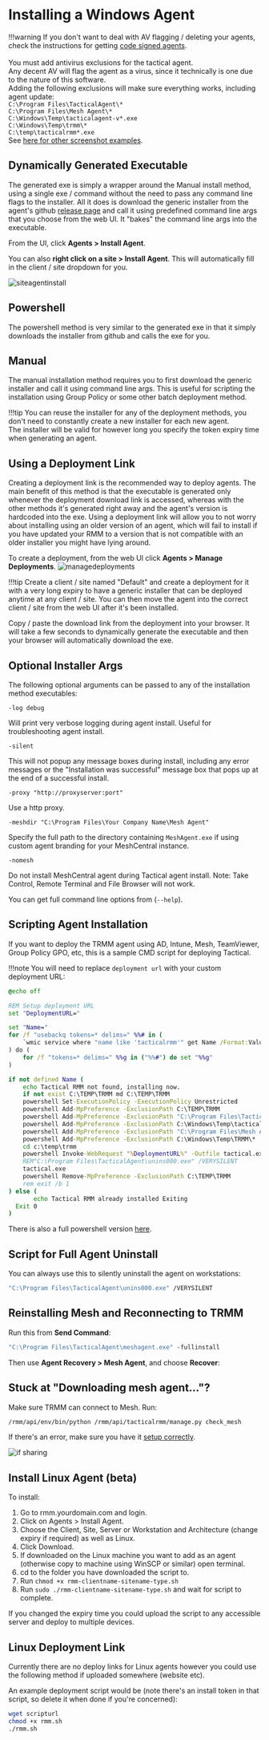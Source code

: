 # Installing a Windows Agent

!!!warning
    If you don't want to deal with AV flagging / deleting your agents, check the instructions for getting [code signed agents](code_signing.md).<br/><br />
    You must add antivirus exclusions for the tactical agent.<br/>
    Any decent AV will flag the agent as a virus, since it technically is one due to the nature of this software.<br/>
    Adding the following exclusions will make sure everything works, including agent update:<br/>
    `C:\Program Files\TacticalAgent\*`<br/>
    `C:\Program Files\Mesh Agent\*`<br/>
    `C:\Windows\Temp\tacticalagent-v*.exe`<br/>
    `C:\Windows\Temp\trmm\*`<br/>
    `C:\temp\tacticalrmm*.exe`<br/>
    See [here for other screenshot examples](av.md).

## Dynamically Generated Executable

The generated exe is simply a wrapper around the Manual install method, using a single exe / command without the need to pass any command line flags to the installer.
All it does is download the generic installer from the agent's github [release page](https://github.com/amidaware/rmmagent/releases) and call it using predefined command line args that you choose from the web UI.
It "bakes" the command line args into the executable.

From the UI, click **Agents > Install Agent**.

You can also **right click on a site > Install Agent**. This will automatically fill in the client / site dropdown for you.

![siteagentinstall](images/siteagentinstall.png)

## Powershell

The powershell method is very similar to the generated exe in that it simply downloads the installer from github and calls the exe for you.

## Manual

The manual installation method requires you to first download the generic installer and call it using command line args.
This is useful for scripting the installation using Group Policy or some other batch deployment method.

!!!tip
    You can reuse the installer for any of the deployment methods, you don't need to constantly create a new installer for each new agent.<br/>
    The installer will be valid for however long you specify the token expiry time when generating an agent.

## Using a Deployment Link

Creating a deployment link is the recommended way to deploy agents.
The main benefit of this method is that the executable is generated only whenever the deployment download link is accessed, whereas with the other methods it's generated right away and the agent's version is hardcoded into the exe.
Using a deployment link will allow you to not worry about installing using an older version of an agent, which will fail to install if you have updated your RMM to a version that is not compatible with an older installer you might have lying around.

To create a deployment, from the web UI click **Agents > Manage Deployments**.
![managedeployments](images/managedeployments.png)

!!!tip
    Create a client / site named "Default" and create a deployment for it with a very long expiry to have a generic installer that can be deployed anytime at any client / site.
    You can then move the agent into the correct client / site from the web UI after it's been installed.

Copy / paste the download link from the deployment into your browser. It will take a few seconds to dynamically generate the executable and then your browser will automatically download the exe.

## Optional Installer Args

The following optional arguments can be passed to any of the installation method executables:

```text
-log debug
```

Will print very verbose logging during agent install. Useful for troubleshooting agent install.

```text
-silent
```

This will not popup any message boxes during install, including any error messages or the "Installation was successful" message box that pops up at the end of a successful install.

```text
-proxy "http://proxyserver:port"
```

Use a http proxy.

```text
-meshdir "C:\Program Files\Your Company Name\Mesh Agent"
```

Specify the full path to the directory containing `MeshAgent.exe` if using custom agent branding for your MeshCentral instance.

```text
-nomesh
```

Do not install MeshCentral agent during Tactical agent install. Note: Take Control, Remote Terminal and File Browser will not work.

You can get full command line options from (`--help`).

## Scripting Agent Installation

If you want to deploy the TRMM agent using AD, Intune, Mesh, TeamViewer, Group Policy GPO, etc, this is a sample CMD script for deploying Tactical.

!!!note
    You will need to replace `deployment url` with your custom deployment URL:

```bat
@echo off

REM Setup deployment URL
set "DeploymentURL="

set "Name="
for /f "usebackq tokens=* delims=" %%# in (
    `wmic service where "name like 'tacticalrmm'" get Name /Format:Value`
) do (
    for /f "tokens=* delims=" %%g in ("%%#") do set "%%g"
)

if not defined Name (
    echo Tactical RMM not found, installing now.
    if not exist C:\TEMP\TRMM md C:\TEMP\TRMM
    powershell Set-ExecutionPolicy -ExecutionPolicy Unrestricted
    powershell Add-MpPreference -ExclusionPath C:\TEMP\TRMM
    powershell Add-MpPreference -ExclusionPath "C:\Program Files\TacticalAgent\*"
    powershell Add-MpPreference -ExclusionPath C:\Windows\Temp\tacticalagent-v*.exe
    powershell Add-MpPreference -ExclusionPath "C:\Program Files\Mesh Agent\*"
    powershell Add-MpPreference -ExclusionPath C:\Windows\Temp\TRMM\*
    cd c:\temp\trmm
    powershell Invoke-WebRequest "%DeploymentURL%" -Outfile tactical.exe
    REM"C:\Program Files\TacticalAgent\unins000.exe" /VERYSILENT
    tactical.exe
    powershell Remove-MpPreference -ExclusionPath C:\TEMP\TRMM
    rem exit /b 1
) else (
       echo Tactical RMM already installed Exiting
  Exit 0
)
```

There is also a full powershell version [here](3rdparty_screenconnect.md#install-tactical-rmm-via-screeconnect-commands-window).

## Script for Full Agent Uninstall

You can always use this to silently uninstall the agent on workstations:

```cmd
"C:\Program Files\TacticalAgent\unins000.exe" /VERYSILENT
```

## Reinstalling Mesh and Reconnecting to TRMM

Run this from **Send Command**:

```cmd
"C:\Program Files\TacticalAgent\meshagent.exe" -fullinstall
```

Then use **Agent Recovery > Mesh Agent**, and choose **Recover**:

## Stuck at "Downloading mesh agent..."?

Make sure TRMM can connect to Mesh. Run:

```bash
/rmm/api/env/bin/python /rmm/api/tacticalrmm/manage.py check_mesh
```

If there's an error, make sure you have it [setup correctly](howitallworks.md#meshcentral).

![if sharing](images/meshcheck_sharing.png)

## Install Linux Agent (beta)

To install:<br/>
1. Go to rmm.yourdomain.com and login.<br/>
2. Click on Agents > Install Agent.<br/>
3. Choose the Client, Site, Server or Workstation and Architecture (change expiry if required) as well as Linux.<br/>
4. Click Download.<br/>
5. If downloaded on the Linux machine you want to add as an agent (otherwise copy to machine using WinSCP or similar) open terminal. <br/>
6. cd to the folder you have downloaded the script to.<br/>
7. Run `chmod +x rmm-clientname-sitename-type.sh`<br/>
8. Run `sudo ./rmm-clientname-sitename-type.sh` and wait for script to complete.<br/>

If you changed the expiry time you could upload the script to any accessible server and deploy to multiple devices.

## Linux Deployment Link

Currently there are no deploy links for Linux agents however you could use the following method if uploaded somewhere (website etc).

An example deployment script would be (note there's an install token in that script, so delete it when done if you're concerned):

```bash
wget scripturl
chmod +x rmm.sh
./rmm.sh
```
